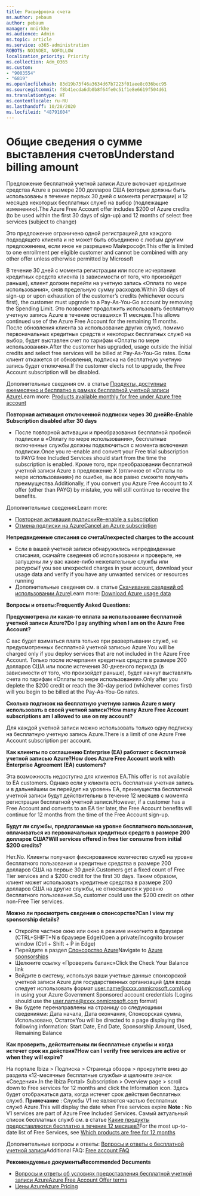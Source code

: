 ```yaml
---
title: Расшифровка счета
ms.author: pebaum
author: pebaum
manager: mnirkhe
ms.audience: Admin
ms.topic: article
ms.service: o365-administration
ROBOTS: NOINDEX, NOFOLLOW
localization_priority: Priority
ms.collection: Adm_O365
ms.custom:
- "9003554"
- "6819"
ms.openlocfilehash: 83d19b73f46a3634d67b7223f01aee8c036bec95
ms.sourcegitcommit: f8b41ecda6db0b8f64fe0c51f1e8e6619f504d61
ms.translationtype: HT
ms.contentlocale: ru-RU
ms.lasthandoff: 10/28/2020
ms.locfileid: "48791604"
---
```

# <a name="understand-billing-amount"></a><span data-ttu-id="219e4-102">Общие сведения о сумме выставления счетов</span><span class="sxs-lookup"><span data-stu-id="219e4-102">Understand billing amount</span></span>

<span data-ttu-id="219e4-103">Предложение бесплатной учетной записи Azure включает кредитные средства Azure в размере 200 долларов США (которые должны быть использованы в течение первых 30 дней с момента регистрации) и 12 месяцев некоторых бесплатных служб на выбор (подлежащие изменению).</span><span class="sxs-lookup"><span data-stu-id="219e4-103">The Azure Free Account offer includes $200 of Azure credits (to be used within the first 30 days of sign-up) and 12 months of select free services (subject to change)</span></span>

<span data-ttu-id="219e4-104">Это предложение ограничено одной регистрацией для каждого подходящего клиента и не может быть объединено с любым другим предложением, если иное не разрешено Майкрософт.</span><span class="sxs-lookup"><span data-stu-id="219e4-104">This offer is limited to one enrollment per eligible customer and cannot be combined with any other offer unless otherwise permitted by Microsoft</span></span>

<span data-ttu-id="219e4-105">В течение 30 дней с момента регистрации или после исчерпания кредитных средств клиента (в зависимости от того, что произойдет раньше), клиент должен перейти на учетную запись «Оплата по мере использования», сняв предельную сумму расходов.</span><span class="sxs-lookup"><span data-stu-id="219e4-105">Within 30 days of sign-up or upon exhaustion of the customer’s credits (whichever occurs first), the customer must upgrade to a Pay-As-You-Go account by removing the Spending Limit.</span></span> <span data-ttu-id="219e4-106">Это позволяет продолжить использовать бесплатную учетную запись Azure в течение оставшихся 11 месяцев.</span><span class="sxs-lookup"><span data-stu-id="219e4-106">This allows continued use of the Azure Free Account for the remaining 11 months.</span></span> <span data-ttu-id="219e4-107">После обновления клиента за использование других служб, помимо первоначальных кредитных средств и некоторых бесплатных служб на выбор, будет выставлен счет по тарифам «Оплаты по мере использования».</span><span class="sxs-lookup"><span data-stu-id="219e4-107">After the customer has upgraded, usage outside the initial credits and select free services will be billed at Pay-As-You-Go rates.</span></span> <span data-ttu-id="219e4-108">Если клиент откажется от обновления, подписка на бесплатную учетную запись будет отключена.</span><span class="sxs-lookup"><span data-stu-id="219e4-108">If the customer elects not to upgrade, the Free Account subscription will be disabled.</span></span>

<span data-ttu-id="219e4-109">Дополнительные сведения см. в статье [Продукты, доступные ежемесячно и бесплатно в рамках бесплатной учетной записи Azure](https://azure.microsoft.com/free/free-account-faq/)</span><span class="sxs-lookup"><span data-stu-id="219e4-109">Learn more: [Products available monthly for free under Azure free account](https://azure.microsoft.com/free/free-account-faq/)</span></span>

<span data-ttu-id="219e4-110">**Повторная активация отключенной подписки через 30 дней**</span><span class="sxs-lookup"><span data-stu-id="219e4-110">**Re-Enable Subscription disabled after 30 days**</span></span>

- <span data-ttu-id="219e4-111">После повторной активации и преобразования бесплатной пробной подписки в «Оплату по мере использования», бесплатные включенные службы должны подключиться с момента включения подписки.</span><span class="sxs-lookup"><span data-stu-id="219e4-111">Once you re-enable and convert your Free trial subscription to PAYG free Included Services should start from the time the subscription is enabled.</span></span> <span data-ttu-id="219e4-112">Кроме того, при преобразовании бесплатной учетной записи Azure в предложение X (отличное от «Оплаты по мере использования») по ошибке, вы все равно сможете получать преимущества.</span><span class="sxs-lookup"><span data-stu-id="219e4-112">Additionally, if you convert you Azure Free Account to X offer (other than PAYG) by mistake, you will still continue to receive the benefits.</span></span>

<span data-ttu-id="219e4-113">Дополнительные сведения:</span><span class="sxs-lookup"><span data-stu-id="219e4-113">Learn more:</span></span> 
- [<span data-ttu-id="219e4-114">Повторная активация подписки</span><span class="sxs-lookup"><span data-stu-id="219e4-114">Re-enable a subscription</span></span>](https://docs.microsoft.com/azure/billing/billing-subscription-become-disable?WT.mc_id=Portal-Microsoft_Azure_Support)
- [<span data-ttu-id="219e4-115">Отмена подписки на Azure</span><span class="sxs-lookup"><span data-stu-id="219e4-115">Cancel an Azure subscription</span></span>](https://docs.microsoft.com/azure/billing/billing-how-to-cancel-azure-subscription?WT.mc_id=Portal-Microsoft_Azure_Support)

<span data-ttu-id="219e4-116">**Непредвиденные списания со счета**</span><span class="sxs-lookup"><span data-stu-id="219e4-116">**Unexpected charges to the account**</span></span>

- <span data-ttu-id="219e4-117">Если в вашей учетной записи обнаружились непредвиденные списания, скачайте сведения об использовании и проверьте, не запущены ли у вас какие-либо нежелательные службы или ресурсы</span><span class="sxs-lookup"><span data-stu-id="219e4-117">If you see unexpected charges in your account, download your usage data and verify if you have any unwanted services or resources running</span></span>
- <span data-ttu-id="219e4-118">Дополнительные сведения см. в статье [Скачивание сведений об использовании Azure](https://docs.microsoft.com/azure/billing/billing-download-azure-invoice-daily-usage-date?WT.mc_id=Portal-Microsoft_Azure_Support#download-usage)</span><span class="sxs-lookup"><span data-stu-id="219e4-118">Learn more: [Download Azure usage data](https://docs.microsoft.com/azure/billing/billing-download-azure-invoice-daily-usage-date?WT.mc_id=Portal-Microsoft_Azure_Support#download-usage)</span></span>

<span data-ttu-id="219e4-119">**Вопросы и ответы:**</span><span class="sxs-lookup"><span data-stu-id="219e4-119">**Frequently Asked Questions:**</span></span>

<span data-ttu-id="219e4-120">**Предусмотрена ли какая-то оплата за использование бесплатной учетной записи Azure?**</span><span class="sxs-lookup"><span data-stu-id="219e4-120">**Do I pay anything when I am on the Azure Free Account?**</span></span>

<span data-ttu-id="219e4-121">С вас будет взиматься плата только при развертывании служб, не предусмотренных бесплатной учетной записью Azure.</span><span class="sxs-lookup"><span data-stu-id="219e4-121">You will be charged only if you deploy services that are not included in the Azure Free Account.</span></span> <span data-ttu-id="219e4-122">Только после исчерпания кредитных средств в размере 200 долларов США или после истечения 30-дневного периода (в зависимости от того, что произойдет раньше), будет начнут выставлять счета по тарифам «Оплаты по мере использования».</span><span class="sxs-lookup"><span data-stu-id="219e4-122">Only after you deplete the $200 credit or reach the 30-day period (whichever comes first) will you begin to be billed at the Pay-As-You-Go rates.</span></span>

<span data-ttu-id="219e4-123">**Сколько подписок на бесплатную учетную запись Azure я могу использовать в своей учетной записи?**</span><span class="sxs-lookup"><span data-stu-id="219e4-123">**How many Azure Free Account subscriptions am I allowed to use on my account?**</span></span>  

<span data-ttu-id="219e4-124">Для каждой учетной записи можно использовать только одну подписку на бесплатную учетную запись Azure.</span><span class="sxs-lookup"><span data-stu-id="219e4-124">There is a limit of one Azure Free Account subscription per account.</span></span>

<span data-ttu-id="219e4-125">**Как клиенты по соглашению Enterprise (EA) работают с бесплатной учетной записью Azure?**</span><span class="sxs-lookup"><span data-stu-id="219e4-125">**How does Azure Free Account work with Enterprise Agreement (EA) customers?**</span></span>  

<span data-ttu-id="219e4-126">Эта возможность недоступна для клиентов EA.</span><span class="sxs-lookup"><span data-stu-id="219e4-126">This offer is not available to EA customers.</span></span> <span data-ttu-id="219e4-127">Однако если у клиента есть бесплатная учетная запись и в дальнейшем он перейдет на уровень EA, преимущества бесплатной учетной записи будут действительны в течение 12 месяцев с момента регистрации бесплатной учетной записи.</span><span class="sxs-lookup"><span data-stu-id="219e4-127">However, if a customer has a Free Account and converts to an EA tier later, the Free Account benefits will continue for 12 months from the time of the Free Account sign-up.</span></span>

<span data-ttu-id="219e4-128">**Будут ли службы, предлагаемые на уровне бесплатного пользования, оплачиваться из первоначальных кредитных средств в размере 200 долларов США?**</span><span class="sxs-lookup"><span data-stu-id="219e4-128">**Will services offered in free tier consume from initial $200 credits?**</span></span>  

<span data-ttu-id="219e4-129">Нет.</span><span class="sxs-lookup"><span data-stu-id="219e4-129">No.</span></span> <span data-ttu-id="219e4-130">Клиенты получают фиксированное количество служб на уровне бесплатного пользования и кредитные средства в размере 200 долларов США на первые 30 дней.</span><span class="sxs-lookup"><span data-stu-id="219e4-130">Customers get a fixed count of Free Tier services and a $200 credit for the first 30 days.</span></span> <span data-ttu-id="219e4-131">Таким образом, клиент может использовать кредитные средства в размере 200 долларов США на другие службы, не относящиеся к уровню бесплатного пользования.</span><span class="sxs-lookup"><span data-stu-id="219e4-131">So, customer could use the $200 credit on other non-Free Tier services.</span></span>

<span data-ttu-id="219e4-132">**Можно ли просмотреть сведения о спонсорстве?**</span><span class="sxs-lookup"><span data-stu-id="219e4-132">**Can I view my sponsorship details?**</span></span>

- <span data-ttu-id="219e4-133">Откройте частное окно или окно в режиме инкогнито в браузере (CTRL+SHIFT+N в браузере Edge)</span><span class="sxs-lookup"><span data-stu-id="219e4-133">Open a private/incognito browser window (Ctrl + Shift + P in Edge)</span></span>
- <span data-ttu-id="219e4-134">Перейдите в раздел [Спонсорство Azure](http://www.microsoftazuresponsorships.com/)</span><span class="sxs-lookup"><span data-stu-id="219e4-134">Navigate to [Azure sponsorships](http://www.microsoftazuresponsorships.com/)</span></span>
- <span data-ttu-id="219e4-135">Щелкните ссылку «Проверить баланс»</span><span class="sxs-lookup"><span data-stu-id="219e4-135">Click the Check Your Balance link</span></span>
- <span data-ttu-id="219e4-136">Войдите в систему, используя ваши учетные данные спонсорской учетной записи Azure для государственных организаций (для входа следует использовать формат user.name@xxxx.onmicrosoft.com)</span><span class="sxs-lookup"><span data-stu-id="219e4-136">Log in using your Azure Government Sponsored account credentials (Logins should use the user.name@xxxx.onmicrosoft.com format)</span></span>
- <span data-ttu-id="219e4-137">Вы будете перенаправлены на страницу со следующими сведениями: Дата начала, Дата окончания, Спонсорская сумма, Использовано, Остаток</span><span class="sxs-lookup"><span data-stu-id="219e4-137">You will be directed to a page displaying the following information: Start Date, End Date, Sponsorship Amount, Used, Remaining Balance</span></span>

<span data-ttu-id="219e4-138">**Как проверить, действительны ли бесплатные службы и когда истечет срок их действия?**</span><span class="sxs-lookup"><span data-stu-id="219e4-138">**How can I verify free services are active or when they will expire?**</span></span>

<span data-ttu-id="219e4-139">На портале Ibiza > Подписка > Страница обзора > прокрутите вниз до раздела «12-месячные бесплатные службы» и щелкните значок «Сведения».</span><span class="sxs-lookup"><span data-stu-id="219e4-139">In the Ibiza Portal> Subscription > Overview page > scroll down to Free services for 12 months and click the Information icon.</span></span> <span data-ttu-id="219e4-140">Здесь будет отображаться дата, когда истечет срок действия бесплатных служб. **Примечание** : Службы V1 не являются частью бесплатных служб Azure.</span><span class="sxs-lookup"><span data-stu-id="219e4-140">This will display the date when Free services expire **Note** : No V1 services are part of Azure Free Included Services.</span></span> <span data-ttu-id="219e4-141">Самый актуальный список бесплатных служб см. в статье [Какие продукты предоставляются бесплатно в течение 12 месяцев?](http://www.microsoftazuresponsorships.com/)</span><span class="sxs-lookup"><span data-stu-id="219e4-141">For the most up-to-date list of Free Services, see [Which products are free for 12 months](http://www.microsoftazuresponsorships.com/)</span></span>

<span data-ttu-id="219e4-142">Дополнительные вопросы и ответы: [Вопросы и ответы о бесплатной учетной записи](https://azure.microsoft.com/free/free-account-faq/)</span><span class="sxs-lookup"><span data-stu-id="219e4-142">Additional FAQ: [Free account FAQ](https://azure.microsoft.com/free/free-account-faq/)</span></span>

<span data-ttu-id="219e4-143">**Рекомендуемые документы**</span><span class="sxs-lookup"><span data-stu-id="219e4-143">**Recommended Documents**</span></span>

- [<span data-ttu-id="219e4-144">Вопросы и ответы об условиях предоставления бесплатной учетной записи Azure</span><span class="sxs-lookup"><span data-stu-id="219e4-144">Azure Free Account Offer terms</span></span>](https://azure.microsoft.com/offers/ms-azr-0044p/)
- [<span data-ttu-id="219e4-145">Цены Azure</span><span class="sxs-lookup"><span data-stu-id="219e4-145">Azure Pricing</span></span>](https://azure.microsoft.com/pricing/)